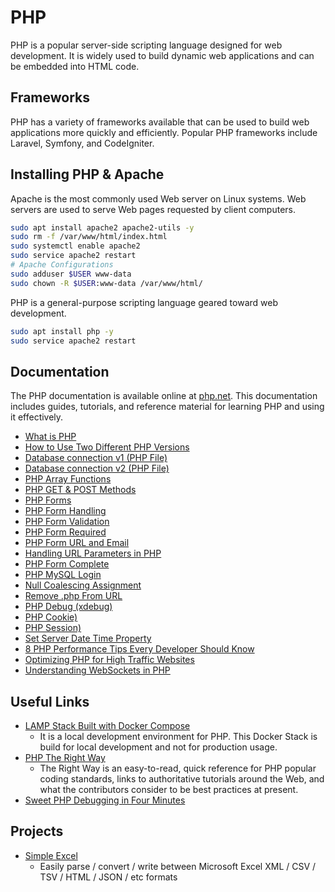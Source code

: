 # PHP

PHP is a popular server-side scripting language designed for web development. It is widely used to build dynamic web applications and can be embedded into HTML code.

## Frameworks

PHP has a variety of frameworks available that can be used to build web applications more quickly and efficiently. Popular PHP frameworks include Laravel, Symfony, and CodeIgniter.

## Installing PHP & Apache

Apache is the most commonly used Web server on Linux systems. Web servers are used to serve Web pages requested by client computers.

```bash
sudo apt install apache2 apache2-utils -y
sudo rm -f /var/www/html/index.html
sudo systemctl enable apache2
sudo service apache2 restart
# Apache Configurations
sudo adduser $USER www-data
sudo chown -R $USER:www-data /var/www/html/
```

PHP is a general-purpose scripting language geared toward web development.

```bash
sudo apt install php -y
sudo service apache2 restart
```

## Documentation

The PHP documentation is available online at [php.net](https://www.php.net/). This documentation includes guides, tutorials, and reference material for learning PHP and using it effectively.

- [What is PHP](./what.is.php.md)
- [How to Use Two Different PHP Versions](./how.to.use.two.different.php.versions.md)
- [Database connection v1 (PHP File)](./php.db.connection.v1.php)
- [Database connection v2 (PHP File)](./php.db.connection.v2.php)
- [PHP Array Functions](./php.array.functions.md)
- [PHP GET & POST Methods](./php.get.post.methods.md)
- [PHP Forms](./php.form.introduction.md)
- [PHP Form Handling](./php.form.handling.md)
- [PHP Form Validation](./php.form.validation.md)
- [PHP Form Required](./php.form.required.md)
- [PHP Form URL and Email](./php.form.url.and.email.md)
- [Handling URL Parameters in PHP](./handling.url.parameter.md)
- [PHP Form Complete](./php.form.complete.md)
- [PHP MySQL Login](./php.mysql.login.md)
- [Null Coalescing Assignment](./null.coalescing.assignment.md)
- [Remove .php From URL](./remove.php.from.url.md)
- [PHP Debug (xdebug)](./xdebug.md)
- [PHP Cookie)](./php.cookie.md)
- [PHP Session)](./php.session.md)
- [Set Server Date Time Property](./set.server.datetime.property.md)
- [8 PHP Performance Tips Every Developer Should Know](./8.php.performance.tips.md)
- [Optimizing PHP for High Traffic Websites](./optimize.php.md)
- [Understanding WebSockets in PHP](./websockets.in.php.md)

## Useful Links

- [LAMP Stack Built with Docker Compose](https://github.com/sprintcube/docker-compose-lamp)
  - It is a local development environment for PHP. This Docker Stack is build for local development and not for production usage.
- [PHP The Right Way](https://phptherightway.com/)
  - The Right Way is an easy-to-read, quick reference for PHP popular coding standards, links to authoritative tutorials around the Web, and what the contributors consider to be best practices at present.
- [Sweet PHP Debugging in Four Minutes](https://laracasts.com/series/visual-studio-code-for-php-developers/episodes/13)

## Projects

- [Simple Excel](https://github.com/faisalman/simple-excel-php)
  - Easily parse / convert / write between Microsoft Excel XML / CSV / TSV / HTML / JSON / etc formats
